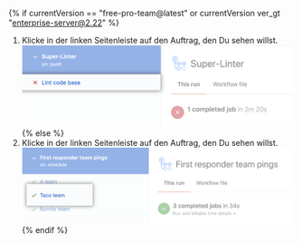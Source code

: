 {% if currentVersion == "free-pro-team@latest" or currentVersion ver_gt "enterprise-server@2.22" %}
1. Klicke in der linken Seitenleiste auf den Auftrag, den Du sehen willst. ![Lint code base job](/assets/images/help/repository/superlinter-lint-code-base-job.png)
{% else %}
1. Klicke in der linken Seitenleiste auf den Auftrag, den Du sehen willst. ![Select a workflow job](/assets/images/help/repository/workflow-job.png)
{% endif %}